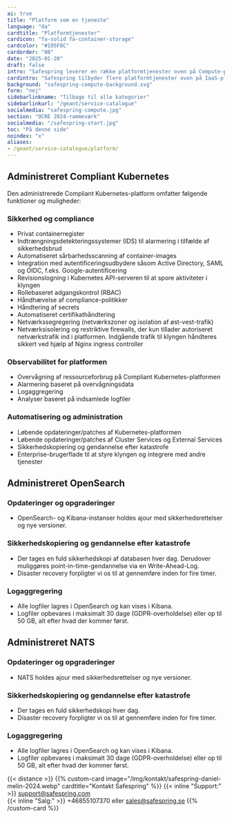 ```yaml
---
ai: true
title: "Platform som en tjeneste"
language: "da"
cardtitle: "Platformtjenester"
cardicon: "fa-solid fa-container-storage"
cardcolor: "#195F8C"
cardorder: "08"
date: "2025-01-20"
draft: false
intro: "Safespring leverer en række platformtjenester oven på Compute-platformen med containere til udrulning af moderne og cloud-native applikationer."
cardintro: "Safespring tilbyder flere platformtjenester oven på IaaS-platformen."
background: "safespring-compute-background.svg"
form: "nej"
sidebarlinkname: "Tilbage til alle kategorier"
sidebarlinkurl: "/geant/service-catalogue"
socialmedia: "safespring-compute.jpg"
section: "OCRE 2024-rammeværk"
socialmedia: "/safespring-start.jpg"
toc: "På denne side"
noindex: "x"
aliases:
- /geant/service-catalogue/platform/
---
```

## Administreret Compliant Kubernetes

Den administrerede Compliant Kubernetes-platform omfatter følgende funktioner og muligheder:

### Sikkerhed og compliance

- Privat containerregister
- Indtrængningsdetekteringssystemer (IDS) til alarmering i tilfælde af sikkerhedsbrud
- Automatiseret sårbarhedsscanning af container-images
- Integration med autentificeringsudbydere såsom Active Directory, SAML og OIDC, f.eks. Google-autentificering
- Revisionslogning i Kubernetes API-serveren til at spore aktiviteter i klyngen
- Rollebaseret adgangskontrol (RBAC)
- Håndhævelse af compliance-politikker
- Håndtering af secrets
- Automatiseret certifikathåndtering
- Netværkssegregering (netværkszoner og isolation af øst-vest-trafik)
- Netværksisolering og restriktive firewalls, der kun tillader autoriseret netværkstrafik ind i platformen. Indgående trafik til klyngen håndteres sikkert ved hjælp af Nginx ingress controller

### Observabilitet for platformen

- Overvågning af ressourceforbrug på Compliant Kubernetes-platformen
- Alarmering baseret på overvågningsdata
- Logaggregering
- Analyser baseret på indsamlede logfiler

### Automatisering og administration

- Løbende opdateringer/patches af Kubernetes-platformen
- Løbende opdateringer/patches af Cluster Services og External Services
- Sikkerhedskopiering og gendannelse efter katastrofe
- Enterprise-brugerflade til at styre klyngen og integrere med andre tjenester

## Administreret OpenSearch

### Opdateringer og opgraderinger

- OpenSearch- og Kibana-instanser holdes ajour med sikkerhedsrettelser og nye versioner.

### Sikkerhedskopiering og gendannelse efter katastrofe

- Der tages en fuld sikkerhedskopi af databasen hver dag. Derudover muliggøres point-in-time-gendannelse via en Write-Ahead-Log.
- Disaster recovery forpligter vi os til at gennemføre inden for fire timer.

### Logaggregering

- Alle logfiler lagres i OpenSearch og kan vises i Kibana.
- Logfiler opbevares i maksimalt 30 dage (GDPR-overholdelse) eller op til 50 GB, alt efter hvad der kommer først.

## Administreret NATS

### Opdateringer og opgraderinger

- NATS holdes ajour med sikkerhedsrettelser og nye versioner.

### Sikkerhedskopiering og gendannelse efter katastrofe

- Der tages en fuld sikkerhedskopi hver dag.
- Disaster recovery forpligter vi os til at gennemføre inden for fire timer.

### Logaggregering

- Alle logfiler lagres i OpenSearch og kan vises i Kibana.
- Logfiler opbevares i maksimalt 30 dage (GDPR-overholdelse) eller op til 50 GB, alt efter hvad der kommer først.

{{< distance >}}
{{% custom-card image="/img/kontakt/safespring-daniel-melin-2024.webp" cardtitle="Kontakt Safespring" %}}
{{< inline "Support:" >}} support@safespring.com  
{{< inline "Salg:" >}} +46855107370 eller sales@safespring.se
{{% /custom-card %}}